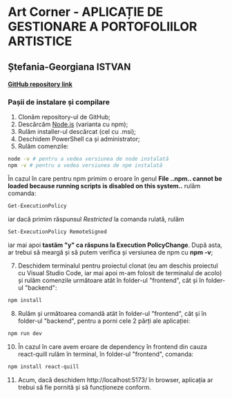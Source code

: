 
# Art Corner - APLICAȚIE DE GESTIONARE A PORTOFOLIILOR ARTISTICE

## Ștefania-Georgiana ISTVAN

#### [**GitHub repository link**](https://github.com/Aniastef/Licenta)

### **Pașii de instalare și compilare**
1. Clonăm repository-ul de GitHub;
2. Descărcăm [Node.js](https://nodejs.org/en/download) (varianta cu npm);
3. Rulăm installer-ul descărcat (cel cu .msi);
4. Deschidem PowerShell ca și administrator;
5. Rulăm comenzile:
```bash
node -v # pentru a vedea versiunea de node instalată
npm -v # pentru a vedea versiunea de npm instalată
```
În cazul în care pentru npm primim o eroare în genul **File ..npm.. cannot be loaded because running scripts is disabled on this system..** rulăm comanda:
```bash
Get-ExecutionPolicy
``` 
iar dacă primim răspunsul *Restricted* la comanda rulată, rulăm
```bash
Set-ExecutionPolicy RemoteSigned
``` 
 iar mai apoi **tastăm "y" ca răspuns la Execution PolicyChange**. După asta, ar trebui să meargă și să putem verifica și versiunea de npm cu **npm -v**;

7. Deschidem terminalul pentru proiectul clonat (eu am deschis proiectul cu Visual Studio Code, iar mai apoi m-am folosit de terminalul de acolo) și rulăm comenzile următoare atât în folder-ul "frontend", cât și în folder-ul "backend":

```bash
npm install
``` 

8. Rulăm și următoarea comandă atât în folder-ul "frontend", cât și în folder-ul "backend", pentru a porni cele 2 părți ale aplicației:
```bash
npm run dev
``` 
10. În cazul în care avem eroare de dependency în frontend din cauza react-quill rulăm în terminal, în folder-ul "frontend", comanda:
```bash
npm install react-quill
``` 
11. Acum, dacă deschidem http://localhost:5173/ în browser, aplicația ar trebui să fie pornită și să funcționeze conform.
